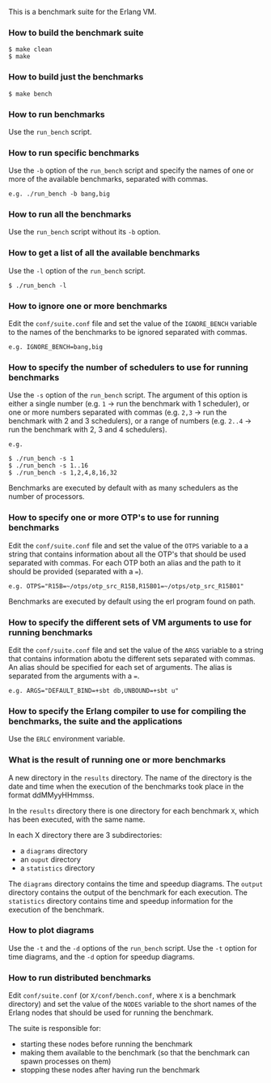 This is a benchmark suite for the Erlang VM.

### How to build the benchmark suite ###

	$ make clean
	$ make

### How to build just the benchmarks ###

	$ make bench
 
### How to run benchmarks ###

Use the `run_bench` script.

### How to run specific benchmarks ###

Use the `-b` option of the `run_bench` script and specify the names of one or more 
of the available benchmarks, separated with commas.

	e.g. ./run_bench -b bang,big

### How to run all the benchmarks ###

Use the `run_bench` script without its `-b` option.

### How to get a list of all the available benchmarks ###

Use the `-l` option of the `run_bench` script.

	$ ./run_bench -l

### How to ignore one or more benchmarks ###

Edit the `conf/suite.conf` file and set the value of the `IGNORE_BENCH` variable 
to the names of the benchmarks to be ignored separated with commas.

	e.g. IGNORE_BENCH=bang,big

### How to specify the number of schedulers to use for running benchmarks ###

Use the `-s` option of the `run_bench` script. The argument of this option is 
either a single number (e.g. `1` -> run the benchmark with 1 scheduler), or one 
or more numbers separated with commas (e.g. `2,3` -> run the benchmark with 2 
and 3 schedulers), or a range of numbers (e.g. `2..4` -> run the benchmark with 
2, 3 and 4 schedulers).

	e.g. 

	$ ./run_bench -s 1
	$ ./run_bench -s 1..16
	$ ./run_bench -s 1,2,4,8,16,32

Benchmarks are executed by default with as many schedulers as the number of 
processors.

### How to specify one or more OTP's to use for running benchmarks ###

Edit the `conf/suite.conf` file and set the value of the `OTPS` variable to a 
a string that contains information about all the OTP's that should be used
separated with commas.
For each OTP both an alias and the path to it should be provided
(separated with a `=`).

	e.g. OTPS="R15B=~/otps/otp_src_R15B,R15B01=~/otps/otp_src_R15B01"

Benchmarks are executed by default using the erl program found on path.

### How to specify the different sets of VM arguments to use for running benchmarks ###

Edit the `conf/suite.conf` file and set the value of the `ARGS` variable to a
string that contains information abotu the different sets separated with 
commas.
An alias should be specified for each set of arguments. The alias is separated 
from the arguments with a `=`.

	e.g. ARGS="DEFAULT_BIND=+sbt db,UNBOUND=+sbt u"

### How to specify the Erlang compiler to use for compiling the benchmarks, the suite and the applications ###

Use the `ERLC` environment variable.

### What is the result of running one or more benchmarks ###

A new directory in the `results` directory. The name of the directory is the
date and time when the execution of the benchmarks took place in the format 
ddMMyyHHmmss.

In the `results` directory there is one directory for each benchmark `X`, which 
has been executed, with the same name. 

In each X directory there are 3 subdirectories:
* a `diagrams` directory
* an `ouput` directory
* a `statistics` directory

The `diagrams` directory contains the time and speedup diagrams.
The `output` directory contains the output of the benchmark for each execution.
The `statistics` directory contains time and speedup information for the 
execution of the benchmark.

### How to plot diagrams ###

Use the `-t` and the `-d` options of the `run_bench` script. Use the `-t` option for
time diagrams, and the `-d` option for speedup diagrams.

### How to run distributed benchmarks ###

Edit `conf/suite.conf` (or `X/conf/bench.conf`, where `X` is a benchmark 
directory) and set the value of the `NODES` variable to the short names of the 
Erlang nodes that should be used for running the benchmark. 

The suite is responsible for:
* starting these nodes before running the benchmark
* making them available to the benchmark (so that the benchmark can spawn 
  processes on them)
* stopping these nodes after having run the benchmark

